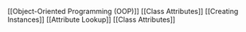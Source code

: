 [[Object-Oriented Programming (OOP)]]
[[Class Attributes]]
[[Creating Instances]]
[[Attribute Lookup]]
[[Class Attributes]]
